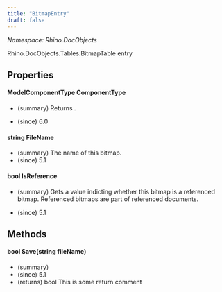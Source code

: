 ```yaml
---
title: "BitmapEntry"
draft: false
---
```


*Namespace: Rhino.DocObjects*

   Rhino.DocObjects.Tables.BitmapTable entry
   
## Properties
#### ModelComponentType ComponentType
- (summary) 
     Returns .
     
- (since) 6.0
#### string FileName
- (summary) The name of this bitmap.
- (since) 5.1
#### bool IsReference
- (summary) 
     Gets a value indicting whether this bitmap is a referenced bitmap. 
     Referenced bitmaps are part of referenced documents.
     
- (since) 5.1
## Methods
#### bool Save(string fileName)
- (summary) 
- (since) 5.1
- (returns) bool This is some return comment
